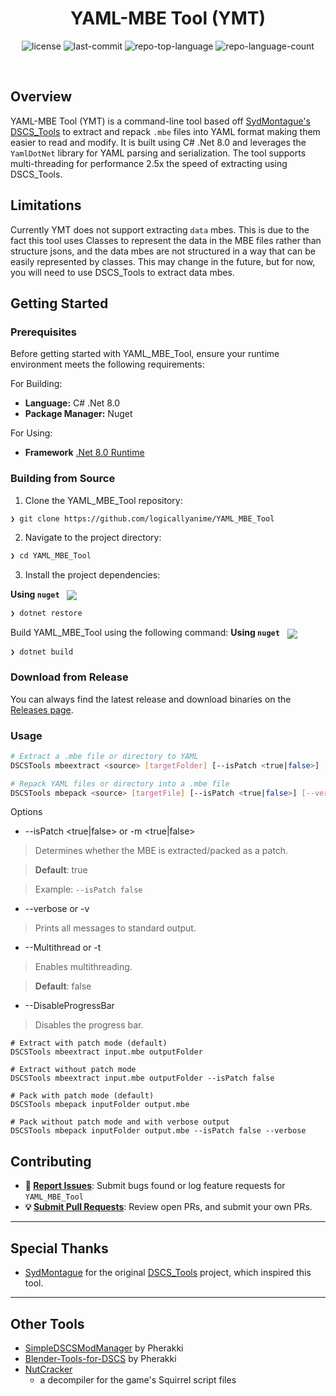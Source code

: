 ﻿<p align="center"><h1 align="center">YAML-MBE Tool (YMT)</h1></p>
<p align="center">
	<img src="https://img.shields.io/github/license/logicallyanime/YAML_MBE_Tool?style=default&logo=opensourceinitiative&logoColor=white&color=0080ff" alt="license">
	<img src="https://img.shields.io/github/last-commit/logicallyanime/YAML_MBE_Tool?style=default&logo=git&logoColor=white&color=0080ff" alt="last-commit">
	<img src="https://img.shields.io/github/languages/top/logicallyanime/YAML_MBE_Tool?style=default&color=0080ff" alt="repo-top-language">
	<img src="https://img.shields.io/github/languages/count/logicallyanime/YAML_MBE_Tool?style=default&color=0080ff" alt="repo-language-count">
</p>
<p align="center"><!-- default option, no dependency badges. -->
</p>
<p align="center">
	<!-- default option, no dependency badges. -->
</p>
<br>


##  Overview

YAML-MBE Tool (YMT) is a command-line tool based off [SydMontague's DSCS_Tools](https://github.com/SydMontague/DSCSTools) to extract and repack `.mbe` files into YAML format making them easier to read and modify. It is built using C# .Net 8.0 and leverages the `YamlDotNet` library for YAML parsing and serialization. The tool supports multi-threading for performance 2.5x the speed of extracting using DSCS_Tools.


## Limitations

Currently YMT does not support extracting `data` mbes. This is due to the fact this tool uses Classes to represent the data in the MBE files rather than structure jsons, and the data mbes are not structured in a way that can be easily represented by classes. This may change in the future, but for now, you will need to use DSCS_Tools to extract data mbes.
##  Getting Started

###  Prerequisites

Before getting started with YAML_MBE_Tool, ensure your runtime environment meets the following requirements:

For Building:
- **Language:** C# .Net 8.0
- **Package Manager:** Nuget

For Using:
- **Framework** [.Net 8.0 Runtime](https://dotnet.microsoft.com/en-us/download/dotnet/8.0)


###  Building from Source


1. Clone the YAML_MBE_Tool repository:
```sh
❯ git clone https://github.com/logicallyanime/YAML_MBE_Tool
```

2. Navigate to the project directory:
```sh
❯ cd YAML_MBE_Tool
```

3. Install the project dependencies:


**Using `nuget`** &nbsp; [<img align="center" src="https://img.shields.io/badge/C%23-239120.svg?style={badge_style}&logo=c-sharp&logoColor=white" />](https://docs.microsoft.com/en-us/dotnet/csharp/)

```sh
❯ dotnet restore
```

Build YAML_MBE_Tool using the following command:
**Using `nuget`** &nbsp; [<img align="center" src="https://img.shields.io/badge/C%23-239120.svg?style={badge_style}&logo=c-sharp&logoColor=white" />](https://docs.microsoft.com/en-us/dotnet/csharp/)

```sh
❯ dotnet build
```

### Download from Release

You can always find the latest release and download binaries on the [Releases page](https://github.com/logicallyanime/YAML_MBE_Tool/releases/latest).


###  Usage

```sh
# Extract a .mbe file or directory to YAML
DSCSTools mbeextract <source> [targetFolder] [--isPatch <true|false>] [--verbose] [--Multithread] [--DisableProgressBar]

# Repack YAML files or directory into a .mbe file
DSCSTools mbepack <source> [targetFile] [--isPatch <true|false>] [--verbose] [--Multithread] [--DisableProgressBar]
  ```

  Options
* --isPatch <true|false> or -m <true|false>
>Determines whether the MBE is extracted/packed as a patch.

>**Default**: true

>Example: `--isPatch false`

* --verbose or -v
>Prints all messages to standard output.

* --Multithread or -t
>Enables multithreading.

>**Default**: false

* --DisableProgressBar
>Disables the progress bar.

```
# Extract with patch mode (default)
DSCSTools mbeextract input.mbe outputFolder

# Extract without patch mode
DSCSTools mbeextract input.mbe outputFolder --isPatch false

# Pack with patch mode (default)
DSCSTools mbepack inputFolder output.mbe

# Pack without patch mode and with verbose output
DSCSTools mbepack inputFolder output.mbe --isPatch false --verbose
```

##  Contributing

- **🐛 [Report Issues](https://github.com/logicallyanime/YAML_MBE_Tool/issues)**: Submit bugs found or log feature requests for `YAML_MBE_Tool`
- **💡 [Submit Pull Requests](https://github.com/logicallyanime/YAML_MBE_Tool/blob/main/CONTRIBUTING.md)**: Review open PRs, and submit your own PRs.

---

##  Special Thanks

* [SydMontague](https://github.com/SydMontague) for the original [DSCS_Tools](https://github.com/SydMontague/DSCSTools) project, which inspired this tool.

---

## Other Tools
* [SimpleDSCSModManager](https://github.com/Pherakki/SimpleDSCSModManager) by Pherakki
* [Blender-Tools-for-DSCS](https://github.com/Pherakki/Blender-Tools-for-DSCS/) by Pherakki
* [NutCracker](https://github.com/SydMontague/NutCracker)
  * a decompiler for the game's Squirrel script files
